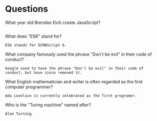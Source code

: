 # Questions

What year did Brendan Eich create JavaScript?

```

```

What does "ES6" stand for?

```
ES6 stands for ECMAScript 6.
```

What company famously used the phrase "Don't be evil" in their code of conduct?

```
Google used to have the phrase "Don't be evil" in their code of conduct, but have since removed it.
```

What English mathematician and writer is often regarded as the first computer programmer?

```
Ada Lovelace is currently celebrated as the first programer. 
```

Who is the "Turing machine" named after?

```
Alan Turning
```
